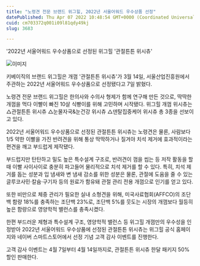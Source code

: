 ```yaml
---
title: "노령견 전문 브랜드 위그힐, 2022년 서울어워드 우수상품 선정"
datePublished: Thu Apr 07 2022 10:48:54 GMT+0000 (Coordinated Universal Time)
cuid: cm703372q001i09l81qdy49kj
slug: 3683

---
```



'2022년 서울어워드 우수상품으로 선정된 위그힐 '관절튼튼 위시츄'

![이미지](https://cdn.hashnode.com/res/hashnode/image/upload/v1739254272245/bfe01c7d-ef30-42a6-8ed3-8588c8a3052e.jpeg)

키베이직의 브랜드 위그힐은 개껌 '관절튼튼 위시츄'가 3월 14일, 서울산업진흥원에서 주관하는 2022년 서울어워드 우수상품으로 선정됐다고 7일 밝혔다.

노령견 전문 브랜드 위그힐은 한의사와 수의사 형제가 함께 연구해 만든 것으로, 딱딱한 개껌을 먹다 이빨이 빠진 10살 식빵이를 위해 고민하며 시작됐다. 위그힐 개껌 위시츄는 △관절튼튼 위시츄 △눈물자국&눈건강 위시츄 △덴탈집중케어 위시츄 총 3종을 선보이고 있다.

2022년 서울어워드 우수상품으로 선정된 관절튼튼 위시츄는 노령견은 물론, 사람보다 1/5 약한 이빨을 가진 반려견을 위해 통상 딱딱하거나 질겨야 치석 제거에 효과적이라는 편견을 깨고 부드럽게 제작됐다.

부드럽지만 탄탄하고 밀도 높은 특수설계 구조로, 반려견이 껌을 씹는 등 저작 활동을 할 때 이빨 사이사이로 충분히 파고들어 물리적으로 치석 제거를 할 수 있다. 특히, 치석 제거를 돕는 성분과 입 냄새와 변 냄새 감소를 위한 성분은 물론, 관절에 도움을 줄 수 있는 글루코사민·칼슘·구기자 등의 원료가 함유돼 관절 관리 전용 개껌으로 인기를 얻고 있다.

또한 비만으로 체중 관리가 필요한 실내 소형견을 위해, 미국사료협회(AFFCO)의 조단백 함량 18%를 충족하는 조단백 23%로, 조단백 5%를 웃도는 시장의 개껌보다 월등히 높은 함량으로 영양학적 밸런스를 충족시켰다.

한편 부드러운 제형과 특수설계 구조, 영양학적 밸런스 등 위그힐 개껌만의 우수성을 인정받아 2022년 서울어워드 우수상품에 선정된 관절튼튼 위시츄는 위그힐 공식 홈페이지와 네이버 스마트스토어에서 선정 기념 고객 감사 이벤트를 진행한다.

고객 감사 이벤트는 4월 7일부터 4월 14일까지로, 관절튼튼 위시츄 한달 패키지 50% 할인 판매한다.